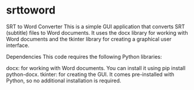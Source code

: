 # srttoword

SRT to Word Converter
This is a simple GUI application that converts SRT (subtitle) files to Word documents. It uses the docx library for working with Word documents and the tkinter library for creating a graphical user interface.

</b>Dependencies</b>
This code requires the following Python libraries:

docx: for working with Word documents. You can install it using pip install python-docx.
tkinter: for creating the GUI. It comes pre-installed with Python, so no additional installation is required.
